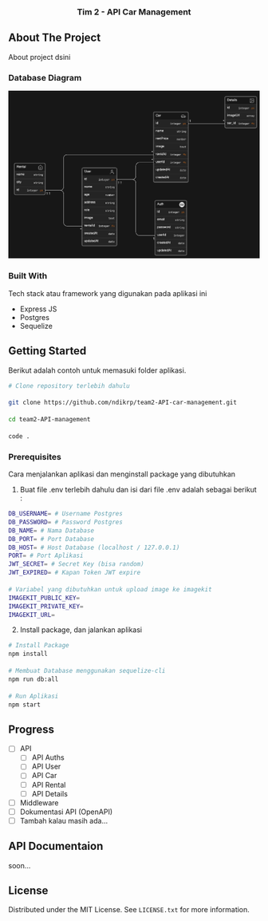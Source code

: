 <div align="center">
  <h3> Tim 2 - API Car Management </h3>
</div>

<!-- ABOUT THE PROJECT -->

## About The Project

About project dsini

### Database Diagram

![Database Diagram](./docs/erd_tim2.png)

### Built With

Tech stack atau framework yang digunakan pada aplikasi ini

<ul>
   <li> Express JS 
   <li> Postgres 
   <li> Sequelize 
</ul>

<!-- GETTING STARTED -->

## Getting Started

Berikut adalah contoh untuk memasuki folder aplikasi.

```bash
# Clone repository terlebih dahulu

git clone https://github.com/ndikrp/team2-API-car-management.git

cd team2-API-management

code .

```

### Prerequisites

Cara menjalankan aplikasi dan menginstall package yang dibutuhkan

1. Buat file .env terlebih dahulu dan isi dari file .env adalah sebagai berikut :

```bash
DB_USERNAME= # Username Postgres
DB_PASSWORD= # Password Postgres
DB_NAME= # Nama Database
DB_PORT= # Port Database
DB_HOST= # Host Database (localhost / 127.0.0.1)
PORT= # Port Aplikasi
JWT_SECRET= # Secret Key (bisa random)
JWT_EXPIRED= # Kapan Token JWT expire

# Variabel yang dibutuhkan untuk upload image ke imagekit
IMAGEKIT_PUBLIC_KEY=
IMAGEKIT_PRIVATE_KEY=
IMAGEKIT_URL=
```

2. Install package, dan jalankan aplikasi

```bash
# Install Package
npm install

# Membuat Database menggunakan sequelize-cli
npm run db:all

# Run Aplikasi
npm start
```

<!-- ROADMAP -->

## Progress

- [ ] API
  - [ ] API Auths
  - [ ] API User
  - [ ] API Car
  - [ ] API Rental
  - [ ] API Details
- [ ] Middleware
- [ ] Dokumentasi API (OpenAPI)
- [ ] Tambah kalau masih ada...

<!-- API Docs -->

## API Documentaion

soon...

<!-- LICENSE -->

## License

Distributed under the MIT License. See `LICENSE.txt` for more information.
